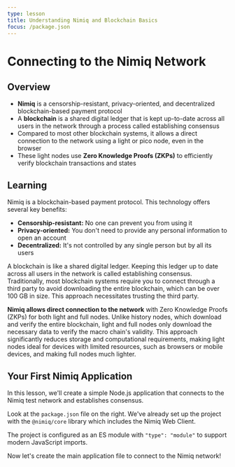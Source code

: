 ```yaml
---
type: lesson
title: Understanding Nimiq and Blockchain Basics
focus: /package.json
---
```


# Connecting to the Nimiq Network

## Overview

- **Nimiq** is a censorship-resistant, privacy-oriented, and decentralized blockchain-based payment protocol
- A **blockchain** is a shared digital ledger that is kept up-to-date across all users in the network through a process called establishing consensus
- Compared to most other blockchain systems, it allows a direct connection to the network using a light or pico node, even in the browser
- These light nodes use **Zero Knowledge Proofs (ZKPs)** to efficiently verify blockchain transactions and states

## Learning

Nimiq is a blockchain-based payment protocol. This technology offers several key benefits:

- **Censorship-resistant:** No one can prevent you from using it
- **Privacy-oriented:** You don't need to provide any personal information to open an account
- **Decentralized:** It's not controlled by any single person but by all its users

A blockchain is like a shared digital ledger. Keeping this ledger up to date across all users in the network is called establishing consensus. Traditionally, most blockchain systems require you to connect through a third party to avoid downloading the entire blockchain, which can be over 100 GB in size. This approach necessitates trusting the third party.

**Nimiq allows direct connection to the network** with Zero Knowledge Proofs (ZKPs) for both light and full nodes. Unlike history nodes, which download and verify the entire blockchain, light and full nodes only download the necessary data to verify the macro chain's validity. This approach significantly reduces storage and computational requirements, making light nodes ideal for devices with limited resources, such as browsers or mobile devices, and making full nodes much lighter.

## Your First Nimiq Application

In this lesson, we'll create a simple Node.js application that connects to the Nimiq test network and establishes consensus.

Look at the `package.json` file on the right. We've already set up the project with the `@nimiq/core` library which includes the Nimiq Web Client.

The project is configured as an ES module with `"type": "module"` to support modern JavaScript imports.

Now let's create the main application file to connect to the Nimiq network!
